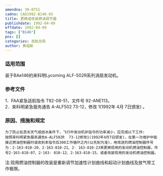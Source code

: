 ```yaml
---
amendno: 39-0751  
cadno: CAD1992-B146-03  
title: 更换或改装燃油调节器  
publishdate: 1992-04-09  
effdate: 1992-04-09  
tags: ["B146"]  
pns: []  
categories: 民航总局  
author: 黄祖新  
---
```

  
### 适用范围  
装于BAe146的来科明Lycoming ALF-502R系列涡扇发动机。  
  
<!--more-->  
### 参考文件  
1．FAA紧急适航指令 T92-08-51，文件号 92-ANE113。  
 2．来科明紧急服务通告 A-ALF502 73-12，修改 1(1992年 4月 7日颁发) 。  
  
### 原因、措施和规定  
    为了防止在恶劣天气或结冰条件下，飞行中发动机非指令的功率减小，应完成以下工作:  
    按照来科明紧急服务通告A-ALF502R  73-12修改1(1992年4月7日颁发)，在第一次维护中能接近燃油控制器时或收到本指令后300工作循环之内(以先到为准)，用改进的燃油控制器件号为：2-163-810-20、2-163-810-21、2- 163-810-23来更换现用的发动机燃油控制器，件号2-163-810-07、2-163- 810-12、2-163-810-15，或者改装现用的发动机燃油控制器。  
注:现用燃油控制器的改装是重新调节加速性计划曲线和起动计划曲线及放气带工作极限。  
  
